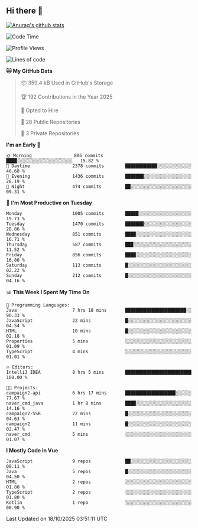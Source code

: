 ## Hi there 👋

[![Anurag's github stats](https://github-readme-stats.vercel.app/api?username=Songwonseok)](https://github.com/anuraghazra/github-readme-stats)



<!--START_SECTION:waka-->
![Code Time](http://img.shields.io/badge/Code%20Time-3%2C788%20hrs%2036%20mins-blue)

![Profile Views](http://img.shields.io/badge/Profile%20Views-0-blue)

![Lines of code](https://img.shields.io/badge/From%20Hello%20World%20I%27ve%20Written-34.8%20million%20lines%20of%20code-blue)

**🐱 My GitHub Data** 

> 📦 359.4 kB Used in GitHub's Storage 
 > 
> 🏆 192 Contributions in the Year 2025
 > 
> 💼 Opted to Hire
 > 
> 📜 28 Public Repositories 
 > 
> 🔑 3 Private Repositories 
 > 
**I'm an Early 🐤** 

```text
🌞 Morning                806 commits         ████░░░░░░░░░░░░░░░░░░░░░   15.82 % 
🌆 Daytime                2378 commits        ████████████░░░░░░░░░░░░░   46.68 % 
🌃 Evening                1436 commits        ███████░░░░░░░░░░░░░░░░░░   28.19 % 
🌙 Night                  474 commits         ██░░░░░░░░░░░░░░░░░░░░░░░   09.31 % 
```
📅 **I'm Most Productive on Tuesday** 

```text
Monday                   1005 commits        █████░░░░░░░░░░░░░░░░░░░░   19.73 % 
Tuesday                  1470 commits        ███████░░░░░░░░░░░░░░░░░░   28.86 % 
Wednesday                851 commits         ████░░░░░░░░░░░░░░░░░░░░░   16.71 % 
Thursday                 587 commits         ███░░░░░░░░░░░░░░░░░░░░░░   11.52 % 
Friday                   856 commits         ████░░░░░░░░░░░░░░░░░░░░░   16.80 % 
Saturday                 113 commits         █░░░░░░░░░░░░░░░░░░░░░░░░   02.22 % 
Sunday                   212 commits         █░░░░░░░░░░░░░░░░░░░░░░░░   04.16 % 
```


📊 **This Week I Spent My Time On** 

```text
💬 Programming Languages: 
Java                     7 hrs 18 mins       ███████████████████████░░   90.33 % 
JavaScript               22 mins             █░░░░░░░░░░░░░░░░░░░░░░░░   04.54 % 
HTML                     10 mins             █░░░░░░░░░░░░░░░░░░░░░░░░   02.18 % 
Properties               5 mins              ░░░░░░░░░░░░░░░░░░░░░░░░░   01.09 % 
TypeScript               4 mins              ░░░░░░░░░░░░░░░░░░░░░░░░░   01.01 % 

🔥 Editors: 
IntelliJ IDEA            8 hrs 5 mins        █████████████████████████   100.00 % 

🐱‍💻 Projects: 
campaign2-api            6 hrs 17 mins       ███████████████████░░░░░░   77.67 % 
naver_cmd_java           1 hr 8 mins         ████░░░░░░░░░░░░░░░░░░░░░   14.16 % 
campaign2-SSR            22 mins             █░░░░░░░░░░░░░░░░░░░░░░░░   04.63 % 
campaign2                11 mins             █░░░░░░░░░░░░░░░░░░░░░░░░   02.47 % 
naver_cmd                5 mins              ░░░░░░░░░░░░░░░░░░░░░░░░░   01.07 % 
```

**I Mostly Code in Vue** 

```text
JavaScript               9 repos             ██░░░░░░░░░░░░░░░░░░░░░░░   08.11 % 
Java                     5 repos             █░░░░░░░░░░░░░░░░░░░░░░░░   04.50 % 
HTML                     2 repos             ░░░░░░░░░░░░░░░░░░░░░░░░░   01.80 % 
TypeScript               2 repos             ░░░░░░░░░░░░░░░░░░░░░░░░░   01.80 % 
Kotlin                   1 repo              ░░░░░░░░░░░░░░░░░░░░░░░░░   00.90 % 
```




 Last Updated on 18/10/2025 03:51:11 UTC
<!--END_SECTION:waka-->
